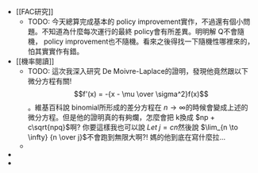 - [[FAC研究]]
	- TODO: 今天總算完成基本的 policy improvement實作，不過還有個小問題。不知道為什麼每次運行的最終 policy會有所差異。明明解 Q不會隨機， policy improvement也不隨機。看來之後得找一下隨機性哪裡來的，怕其實實作有錯。
- [[機率閱讀]]
	- TODO: 這次我深入研究 De Moivre-Laplace的證明，發現他竟然跟以下微分方程有關! $$f'(x) = -{x - \mu \over \sigma^2}f(x)$$。維基百科說 binomial所形成的差分方程在 $n \to \infty$的時候會變成上述的微分方程。但是他的證明真的有夠爛，怎麼會把 k換成 $np + c\sqrt{npq}$啊? 你要這樣我也可以說 $Let \; j = cn$然後說 $\lim_{n \to \infty} {n \over j}$不會跑到無限大啊?! 媽的他到底在寫什麼拉...
	-
-
-
